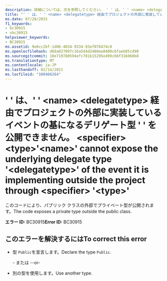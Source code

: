 ```yaml
---
description: 詳細については、次を参照してください。 ' ' は、' ' <name> <delegatetype> 経由でプロジェクトの外部に実装しているイベントの基になるデリゲート型 ' ' を公開できません。 <specifier> <type>
title: "' ' は、' ' <name> <delegatetype> 経由でプロジェクトの外部に実装しているイベントの基になるデリゲート型 ' ' を公開できません。 <specifier> <type>"
ms.date: 07/20/2015
f1_keywords:
- bc30915
- vbc30915
helpviewer_keywords:
- BC30915
ms.assetid: 9e6cc2bf-1d06-4034-9334-93ef076474c0
ms.openlocfilehash: d68a027097c16a5d4d2480ee8408c6faeb85cd90
ms.sourcegitcommit: 10e719780594efc781b15295e499c66f316068b8
ms.translationtype: MT
ms.contentlocale: ja-JP
ms.lasthandoff: 02/14/2021
ms.locfileid: "100466264"
---
```

# <a name="name-cannot-expose-the-underlying-delegate-type-delegatetype-of-the-event-it-is-implementing-outside-the-project-through-specifier-type"></a><span data-ttu-id="229e5-103">' ' は、' ' \<name> \<delegatetype> 経由でプロジェクトの外部に実装しているイベントの基になるデリゲート型 ' ' を公開できません。 \<specifier> \<type></span><span class="sxs-lookup"><span data-stu-id="229e5-103">'\<name>' cannot expose the underlying delegate type '\<delegatetype>' of the event it is implementing outside the project through \<specifier> '\<type>'</span></span>

<span data-ttu-id="229e5-104">このコードにより、パブリック クラスの外部でプライベート型が公開されます。</span><span class="sxs-lookup"><span data-stu-id="229e5-104">The code exposes a private type outside the public class.</span></span>  
  
 <span data-ttu-id="229e5-105">**エラー ID:** BC30915</span><span class="sxs-lookup"><span data-stu-id="229e5-105">**Error ID:** BC30915</span></span>  
  
## <a name="to-correct-this-error"></a><span data-ttu-id="229e5-106">このエラーを解決するには</span><span class="sxs-lookup"><span data-stu-id="229e5-106">To correct this error</span></span>  
  
- <span data-ttu-id="229e5-107">型 `Public`を宣言します。</span><span class="sxs-lookup"><span data-stu-id="229e5-107">Declare the type `Public`.</span></span>  
  
     <span data-ttu-id="229e5-108">- または -</span><span class="sxs-lookup"><span data-stu-id="229e5-108">-or-</span></span>  
  
- <span data-ttu-id="229e5-109">別の型を使用します。</span><span class="sxs-lookup"><span data-stu-id="229e5-109">Use another type.</span></span>
